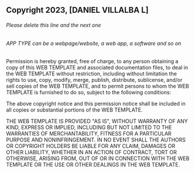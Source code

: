 ## Copyright 2023, [DANIEL VILLALBA L]

###### Please delete this line and the next one
###### APP TYPE can be a webpage/website, a web app, a software and so on

Permission is hereby granted, free of charge, to any person obtaining a copy of this WEB TEMPLATE and associated documentation files, to deal in the WEB TEMPLATE without restriction, including without limitation the rights to use, copy, modify, merge, publish, distribute, sublicense, and/or sell copies of the WEB TEMPLATE, and to permit persons to whom the WEB TEMPLATE is furnished to do so, subject to the following conditions:

The above copyright notice and this permission notice shall be included in all copies or substantial portions of the WEB TEMPLATE.

THE WEB TEMPLATE IS PROVIDED "AS IS", WITHOUT WARRANTY OF ANY KIND, EXPRESS OR IMPLIED, INCLUDING BUT NOT LIMITED TO THE WARRANTIES OF MERCHANTABILITY, FITNESS FOR A PARTICULAR PURPOSE AND NONINFRINGEMENT. IN NO EVENT SHALL THE AUTHORS OR COPYRIGHT HOLDERS BE LIABLE FOR ANY CLAIM, DAMAGES OR OTHER LIABILITY, WHETHER IN AN ACTION OF CONTRACT, TORT OR OTHERWISE, ARISING FROM, OUT OF OR IN CONNECTION WITH THE WEB TEMPLATE OR THE USE OR OTHER DEALINGS IN THE WEB TEMPLATE.

